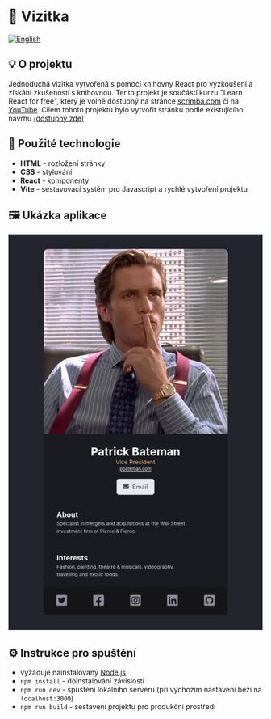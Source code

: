 # 🪪 Vizitka

<a href="README.md">
    <img alt="English" src="https://img.shields.io/badge/English%20translation-%F0%9F%87%AC%F0%9F%87%A7-informational?style=flat-square">
</a>

## 💡 O projektu
Jednoduchá vizitka vytvořená s pomocí knihovny
React pro vyzkoušení a získání zkušeností s knihovnou.
Tento projekt je součástí kurzu "Learn React for free",
který je volně dostupný na stránce
[scrimba.com](https://scrimba.com/learn/learnreact)
či na [YouTube](https://youtu.be/bMknfKXIFA7?t=8450).
Cílem tohoto projektu bylo vytvořit stránku podle existujícího návrhu
[(dostupný zde)](https://www.figma.com/file/3ctPLUvIn5b5Ep6YPOZWWd/Digital-Business-Card?node-id=0%3A1)

## 🧰 Použité technologie
- **HTML** - rozložení stránky
- **CSS** - stylování
- **React** - komponenty
- **Vite** - sestavovací systém pro Javascript a rychlé vytvoření projektu

## 🖼️ Ukázka aplikace

![Snímek obrazovky](../resources/screenshot.png)

## ⚙️ Instrukce pro spuštění
- vyžaduje nainstalovaný [Node.js](https://nodejs.org/en/)
- `npm install` - doinstalování závislostí
- `npm run dev` - spuštění lokálního serveru (při výchozím nastavení běží na `localhost:3000`)
- `npm run build` - sestavení projektu pro produkční prostředí
